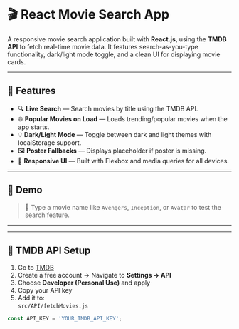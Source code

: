 # 🎬 React Movie Search App

A responsive movie search application built with **React.js**, using the **TMDB API** to fetch real-time movie data. It features search-as-you-type functionality, dark/light mode toggle, and a clean UI for displaying movie cards.

---

## 🚀 Features

- 🔍 **Live Search** — Search movies by title using the TMDB API.
- 🌐 **Popular Movies on Load** — Loads trending/popular movies when the app starts.
- 💡 **Dark/Light Mode** — Toggle between dark and light themes with localStorage support.
- 🖼️ **Poster Fallbacks** — Displays placeholder if poster is missing.
- 📱 **Responsive UI** — Built with Flexbox and media queries for all devices.

---

## 🧪 Demo

> 🧠 Type a movie name like `Avengers`, `Inception`, or `Avatar` to test the search feature.

---

---

## 🔑 TMDB API Setup

1. Go to [TMDB](https://www.themoviedb.org/)
2. Create a free account → Navigate to **Settings → API**
3. Choose **Developer (Personal Use)** and apply
4. Copy your API key
5. Add it to:  
   `src/API/fetchMovies.js`

```js
const API_KEY = 'YOUR_TMDB_API_KEY';

